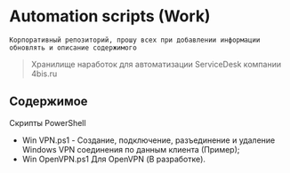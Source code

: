 # Automation scripts (Work)

`Корпоративный репозиторий, прошу всех при добавлении информации обновлять и описание содержимого`
> Хранилище наработок для автоматизации ServiceDesk компании 4bis.ru

## Содержимое

Скрипты PowerShell

* Win VPN.ps1 - Создание, подключение, разъединение и удаление Windows VPN соединения по данным клиента (Пример);
* Win OpenVPN.ps1 Для OpenVPN (В разработке).
